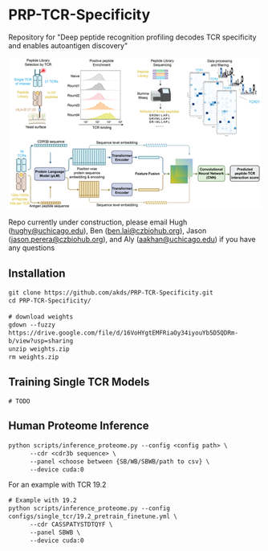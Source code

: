 # PRP-TCR-Specificity
Repository for "Deep peptide recognition profiling decodes TCR specificity and enables autoantigen discovery"

<p align="center">
  <img src="https://github.com/akds/PRP-TCR-Specificity/blob/main/PRP-TCR-Specificity.png" alt="Logo">
</p>

Repo currently under construction, please email Hugh (hughy@uchicago.edu), Ben (ben.lai@czbiohub.org), Jason (jason.perera@czbiohub.org), and Aly (aakhan@uchicago.edu) if you have any questions

## Installation
```
git clone https://github.com/akds/PRP-TCR-Specificity.git
cd PRP-TCR-Specificity/

# download weights
gdown --fuzzy https://drive.google.com/file/d/16VoHYgtEMFRiaOy34iyouYb5D5QDRm-b/view?usp=sharing
unzip weights.zip
rm weights.zip
```


## Training Single TCR Models
```
# TODO
```

## Human Proteome Inference
```
python scripts/inference_proteome.py --config <config path> \
      --cdr <cdr3b sequence> \
      --panel <choose between {SB/WB/SBWB/path to csv} \
      --device cuda:0
```

For an example with TCR 19.2
```
# Example with 19.2 
python scripts/inference_proteome.py --config configs/single_tcr/19.2_pretrain_finetune.yml \
      --cdr CASSPATYSTDTQYF \
      --panel SBWB \
      --device cuda:0 
```
